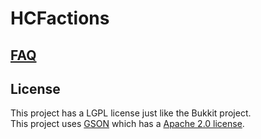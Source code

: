 HCFactions
====================
[FAQ](https://github.com/nsporillo/HCFactions/wiki/FAQ)
----------
License
----------
This project has a LGPL license just like the Bukkit project.<br>
This project uses [GSON](http://code.google.com/p/google-gson/) which has a [Apache 2.0 license](http://www.apache.org/licenses/LICENSE-2.0 ).

